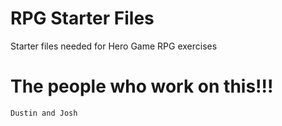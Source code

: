 # RPG Starter Files

Starter files needed for Hero Game RPG exercises

# The people who work on this!!!

    Dustin and Josh
